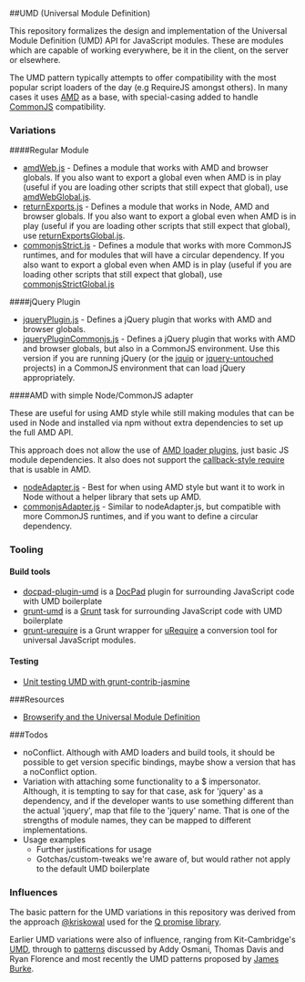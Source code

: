 ##UMD (Universal Module Definition)

This repository formalizes the design and implementation of the Universal Module Definition (UMD) API for JavaScript modules. These are modules which are capable of working everywhere, be it in the client, on the server or elsewhere. 

The UMD pattern typically attempts to offer compatibility with the most popular script loaders of the day (e.g RequireJS amongst others). In many cases it uses [AMD](https://github.com/amdjs/amdjs-api/wiki/AMD) as a base, with special-casing added to handle [CommonJS](http://wiki.commonjs.org/wiki/CommonJS) compatibility.

### Variations

####Regular Module

* [amdWeb.js](https://github.com/umdjs/umd/blob/master/amdWeb.js) -
  Defines a module that works with AMD and browser globals. If you also want
  to export a global even when AMD is in play (useful if you are loading other
  scripts that still expect that global), use
  [amdWebGlobal.js](https://github.com/umdjs/umd/blob/master/amdWebGlobal.js).
* [returnExports.js](https://github.com/umdjs/umd/blob/master/returnExports.js) -
  Defines a module that works in Node, AMD and browser globals. If you also want
  to export a global even when AMD is in play (useful if you are loading other
  scripts that still expect that global), use
  [returnExportsGlobal.js](https://github.com/umdjs/umd/blob/master/returnExportsGlobal.js).
* [commonjsStrict.js](https://github.com/umdjs/umd/blob/master/commonjsStrict.js) -
  Defines a module that works with more CommonJS runtimes, and for modules that
  will have a circular dependency. If you also want
  to export a global even when AMD is in play (useful if you are loading other
  scripts that still expect that global), use
  [commonjsStrictGlobal.js](https://github.com/umdjs/umd/blob/master/commonjsStrictGlobal.js)

####jQuery Plugin

* [jqueryPlugin.js](https://github.com/umdjs/umd/blob/master/jqueryPlugin.js) -
  Defines a jQuery plugin that works with AMD and browser globals.
* [jqueryPluginCommonjs.js](https://github.com/umdjs/umd/blob/master/jqueryPluginCommonjs.js) -
  Defines a jQuery plugin that works with AMD and browser globals, but also in
  a CommonJS environment. Use this version if you are running jQuery (or the [jquip](https://github.com/mythz/jquip) or [jquery-untouched](https://npmjs.org/package/jquery-untouched) projects) in a CommonJS environment that can load jQuery appropriately.

####AMD with simple Node/CommonJS adapter

These are useful for using AMD style while still making modules that can be
used in Node and installed via npm without extra dependencies to set up the
full AMD API.

This approach does not allow the use of [AMD loader plugins](https://github.com/amdjs/amdjs-api/wiki/Loader-Plugins),
just basic JS module dependencies. It also does not support the
[callback-style require](https://github.com/amdjs/amdjs-api/wiki/require) that
is usable in AMD.

* [nodeAdapter.js](https://github.com/umdjs/umd/blob/master/nodeAdapter.js) -
  Best for when using AMD style but want it to work in Node without a helper library
  that sets up AMD.
* [commonjsAdapter.js](https://github.com/umdjs/umd/blob/master/commonjsAdapter.js) -
  Similar to nodeAdapter.js, but compatible with more CommonJS runtimes, and if
  you want to define a circular dependency.

### Tooling

#### Build tools

* [docpad-plugin-umd](https://github.com/docpad/docpad-plugin-umd) is a [DocPad](http://docpad.org) plugin for surrounding JavaScript code with UMD boilerplate
* [grunt-umd](https://github.com/alexlawrence/grunt-umd) is a [Grunt](http://gruntjs.com) task for surrounding JavaScript code with UMD boilerplate
* [grunt-urequire](https://github.com/aearly/grunt-urequire) is a Grunt wrapper for [uRequire](https://github.com/anodynos/uRequire) a conversion tool for universal JavaScript modules.


#### Testing

* [Unit testing UMD with grunt-contrib-jasmine](http://stackoverflow.com/questions/16940548/grunt-test-for-umd)

###Resources

* [Browserify and the Universal Module Definition](http://dontkry.com/posts/code/browserify-and-the-universal-module-definition.html)

###Todos

* noConflict. Although with AMD loaders and build tools, it should be possible to get version specific bindings,
  maybe show a version that has a noConflict option.
* Variation with attaching some functionality to a $ impersonator. Although, it is
tempting to say for that case, ask for 'jquery' as a dependency, and if the developer
wants to use something different than the actual 'jquery', map that file to the 'jquery' name.
That is one of the strengths of module names, they can be mapped to different implementations.
* Usage examples
    * Further justifications for usage
    * Gotchas/custom-tweaks we're aware of, but would rather not apply to the default UMD boilerplate

### Influences

The basic pattern for the UMD variations in this repository was derived from the approach [@kriskowal](https://github.com/kriskowal) used for the [Q promise library](https://github.com/kriskowal/q).

Earlier UMD variations were also of influence, ranging from Kit-Cambridge's
[UMD](https://gist.github.com/1251221), through to [patterns](https://github.com/addyosmani/jquery-plugin-patterns/issues/1) discussed by Addy Osmani, Thomas Davis and Ryan Florence and most recently the UMD patterns proposed by [James Burke](https://gist.github.com/1262861).
